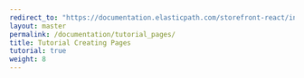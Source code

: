 ```yaml
---
redirect_to: "https://documentation.elasticpath.com/storefront-react/index.html"
layout: master
permalink: /documentation/tutorial_pages/
title: Tutorial Creating Pages
tutorial: true
weight: 8
---
```

